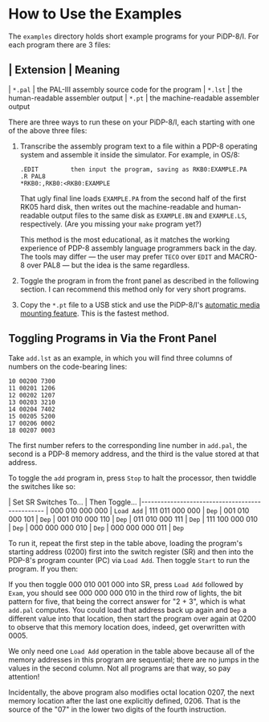 # How to Use the Examples

The `examples` directory holds short example programs for your PiDP-8/I.
For each program there are 3 files:

| Extension | Meaning
-----------------------------
| `*.pal`   | the PAL-III assembly source code for the program
| `*.lst`   | the human-readable assembler output
| `*.pt`    | the machine-readable assembler output

There are three ways to run these on your PiDP-8/I, each starting with
one of the above three files:

1.  Transcribe the assembly program text to a file within a PDP-8
    operating system and assemble it inside the simulator. For example,
	in OS/8:

	    .EDIT         then input the program, saving as RKB0:EXAMPLE.PA
		.R PAL8
		*RKB0:,RKB0:<RKB0:EXAMPLE

    That ugly final line loads `EXAMPLE.PA` from the second half of the
    first RK05 hard disk, then writes out the machine-readable and
    human-readable output files to the same disk as `EXAMPLE.BN` and
    `EXAMPLE.LS`, respectively. (Are you missing your `make` program
    yet?)

    This method is the most educational, as it matches the working
    experience of PDP-8 assembly language programmers back in the day.
    The tools may differ — the user may prefer `TECO` over `EDIT` and
    MACRO-8 over PAL8 — but the idea is the same regardless.

2.  Toggle the program in from the front panel as described in the
    following section. I can recommend this method only for very short
    programs.

3.  Copy the `*.pt` file to a USB stick and use the PiDP-8/I's
    [automatic media mounting feature][1]. This is the fastest method.


## Toggling Programs in Via the Front Panel

Take `add.lst` as an example, in which you will find three columns of
numbers on the code-bearing lines:

    10 00200 7300
    11 00201 1206
    12 00202 1207
    13 00203 3210
    14 00204 7402
    15 00205 5200
    17 00206 0002
    18 00207 0003

The first number refers to the corresponding line number in `add.pal`,
the second is a PDP-8 memory address, and the third is the value stored
at that address.

To toggle the `add` program in, press `Stop` to halt the processor, then
twiddle the switches like so:

| Set SR Switches To... | Then Toggle...
|------------------------------------------------
| 000 010 000 000       | `Load Add`
| 111 011 000 000       | `Dep`
| 001 010 000 101       | `Dep`
| 001 010 000 110       | `Dep`
| 011 010 000 111       | `Dep`
| 111 100 000 010       | `Dep`
| 000 000 000 010       | `Dep`
| 000 000 000 011       | `Dep`

To run it, repeat the first step in the table above, loading the
program's starting address (0200) first into the switch register (SR)
and then into the PDP-8's program counter (PC) via `Load Add`. Then
toggle `Start` to run the program. If you then:

If you then toggle 000 010 001 000 into SR, press `Load Add` followed by
`Exam`, you should see 000 000 000 010 in the third row of lights, the
bit pattern for five, that being the correct answer for "2 + 3", which
is what `add.pal` computes. You could load that address back up again
and `Dep` a different value into that location, then start the program
over again at 0200 to observe that this memory location does, indeed,
get overwritten with 0005.

We only need one `Load Add` operation in the table above because all of
the memory addresses in this program are sequential; there are no jumps
in the values in the second column. Not all programs are that way, so
pay attention!

Incidentally, the above program also modifies octal location 0207, the
next memory location after the last one explicitly defined, 0206. That
is the source of the "07" in the lower two digits of the fourth
instruction.


[1]: http://obsolescence.wixsite.com/obsolescence/how-to-use-the-pidp-8
